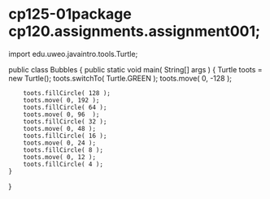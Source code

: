 # cp125-01package cp120.assignments.assignment001;

import edu.uweo.javaintro.tools.Turtle;

public class Bubbles
{
    public static void main( String[] args )
    {
        Turtle toots   = new Turtle();
        toots.switchTo( Turtle.GREEN );
        toots.move( 0, -128 );
		
        toots.fillCircle( 128 );
        toots.move( 0, 192 );
        toots.fillCircle( 64 );
        toots.move( 0, 96  );
        toots.fillCircle( 32 );
        toots.move( 0, 48 );
        toots.fillCircle( 16 );
        toots.move( 0, 24 );
        toots.fillCircle( 8 );
        toots.move( 0, 12 );
        toots.fillCircle( 4 );
    }

}
